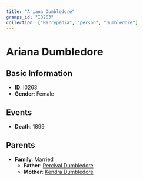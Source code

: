 ```yaml
---
title: "Ariana Dumbledore"
gramps_id: "I0263"
collection: ["Harrypedia", "person", "Dumbledore"]
---
```


# Ariana Dumbledore

## Basic Information

- **ID**: I0263
- **Gender**: Female

## Events

- **Death**: 1899

## Parents

- **Family**: Married
  - **Father**: [Percival Dumbledore](//Dumbledore/Percival/)
  - **Mother**: [Kendra Dumbledore](//Dumbledore/Kendra/)

